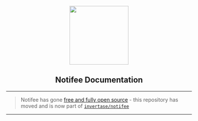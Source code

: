 <p align="center">
  <a href="https://notifee.app">
    <img width="160px" src="https://notifee.app/logo-icon.png"><br/>
  </a>
  <h2 align="center">Notifee Documentation</h2>
</p>

---

> Notifee has gone [free and fully open source](https://invertase.io/blog/open-sourcing-notifee) - this repository has moved and is now part of [`invertase/notifee`](https://github.com/invertase/notifee/tree/master/docs)

---
